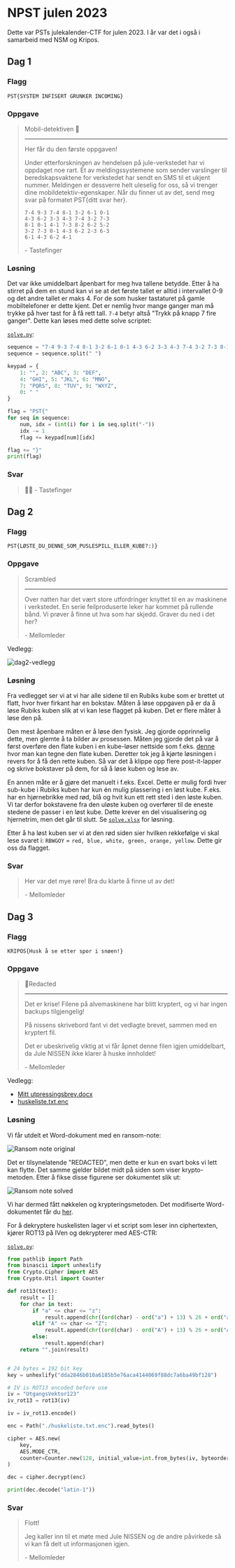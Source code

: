 # NPST julen 2023

Dette var PSTs julekalender-CTF for julen 2023. I år var det i også i samarbeid
med NSM og Kripos. 


## Dag 1

### Flagg

`PST{SYSTEM INFISERT GRUNKER INCOMING}`


### Oppgave

> Mobil-detektiven 📱
> 
> ---
> 
> Her får du den første oppgaven!
> 
> Under etterforskningen av hendelsen på jule-verkstedet har vi oppdaget noe
> rart. Et av meldingssystemene som sender varslinger til beredskapsvaktene for
> verkstedet har sendt en SMS til et ukjent nummer. Meldingen er dessverre helt
> uleselig for oss, så vi trenger dine mobildetektiv-egenskaper. Når du finner
> ut av det, send meg svar på formatet PST{ditt svar her}.
> 
> ```
> 7-4 9-3 7-4 8-1 3-2 6-1 0-1
> 4-3 6-2 3-3 4-3 7-4 3-2 7-3
> 8-1 0-1 4-1 7-3 8-2 6-2 5-2
> 3-2 7-3 0-1 4-3 6-2 2-3 6-3
> 6-1 4-3 6-2 4-1
> ```
> 
> \- Tastefinger


### Løsning

Det var ikke umiddelbart åpenbart for meg hva tallene betydde. Etter å ha
stirret på dem en stund kan vi se at det første tallet er alltid i intervallet
0-9 og det andre tallet er maks 4. For de som husker tastaturet på gamle 
mobiltelefoner er dette kjent. Det er nemlig hvor mange ganger man må trykke på
hver tast for å få rett tall. `7-4` betyr altså "Trykk på knapp 7 fire ganger".
Dette kan løses med dette solve scriptet: 

[`solve.py`](./dag1/solve.py):

```python
sequence = "7-4 9-3 7-4 8-1 3-2 6-1 0-1 4-3 6-2 3-3 4-3 7-4 3-2 7-3 8-1 0-1 4-1 7-3 8-2 6-2 5-2 3-2 7-3 0-1 4-3 6-2 2-3 6-3 6-1 4-3 6-2 4-1"
sequence = sequence.split(" ")

keypad = {
    1: "", 2: "ABC", 3: "DEF",
    4: "GHI", 5: "JKL", 6: "MNO",
    7: "PQRS", 8: "TUV", 9: "WXYZ",
    0: " "
}

flag = "PST{"
for seq in sequence:
    num, idx = (int(i) for i in seq.split("-"))
    idx -= 1
    flag += keypad[num][idx]

flag += "}"
print(flag)
```


### Svar

> 🤦🏻
> \- Tastefinger


## Dag 2

### Flagg

`PST{LØSTE_DU_DENNE_SOM_PUSLESPILL_ELLER_KUBE?:)}`


### Oppgave

> Scrambled
> 
> ---
> 
> Over natten har det vært store utfordringer knyttet til en av maskinene i
> verkstedet. En serie feilproduserte leker har kommet på rullende bånd. Vi
> prøver å finne ut hva som har skjedd. Graver du ned i det her?
>
> \- Mellomleder

Vedlegg:

![dag2-vedlegg](./dag2/oedelagte_leker_fix.png)


### Løsning

Fra vedlegget ser vi at vi har alle sidene til en Rubiks kube som er brettet ut
flatt, hvor hver firkant har en bokstav. Måten å løse oppgaven på er da å løse
Rubiks kuben slik at vi kan lese flagget på kuben. Det er flere måter å løse den
på. 

Den mest åpenbare måten er å løse den fysisk. Jeg gjorde opprinnelig dette,
men glemte å ta bilder av prosessen. Måten jeg gjorde det på var å først
overføre den flate kuben i en kube-løser nettside som f.eks.
[denne](https://rubiks-cube-solver.com/) hvor man kan tegne den flate kuben.
Deretter tok jeg å kjørte løsningen i revers for å få den rette kuben. Så var
det å klippe opp flere post-it-lapper og skrive bokstaver på dem, for så å løse
kuben og lese av.

En annen måte er å gjøre det manuelt i f.eks. Excel. Dette er mulig fordi hver
sub-kube i Rubiks kuben har kun én mulig plassering i en løst kube. F.eks. har
en hjørnebrikke med rød, blå og hvit kun ett rett sted i den løste kuben. Vi tar
derfor bokstavene fra den uløste kuben og overfører til de eneste stedene de
passer i en løst kube. Dette krever en del visualisering og hjernetrim, men det
går til slutt. Se [`solve.xlsx`](./dag2/solve.xlsx) for løsning. 

Etter å ha løst kuben ser vi at den rød siden sier hvilken rekkefølge vi skal
lese svaret i: `RBWGOY` = `red, blue, white, green, orange, yellow`. Dette gir
oss da flagget. 


### Svar

> Her var det mye røre! Bra du klarte å finne ut av det!
> 
> \- Mellomleder


## Dag 3

### Flagg

`KRIPOS{Husk å se etter spor i snøen!}`


### Oppgave

> 📃Redacted
> 
> ---
> 
> Det er krise! Filene på alvemaskinene har blitt kryptert, og vi har ingen
> backups tilgjengelig!
> 
> På nissens skrivebord fant vi det vedlagte brevet, sammen med en kryptert fil.
> 
> Det er ubeskrivelig viktig at vi får åpnet denne filen igjen umiddelbart, da
> Jule NISSEN ikke klarer å huske innholdet!
> 
> \- Mellomleder

Vedlegg:

* [Mitt utpressingsbrev.docx](<./dag3/Mitt utpressingsbrev.docx>)
* [huskeliste.txt.enc](./dag3/huskeliste.txt.enc)

### Løsning

Vi får utdelt et Word-dokument med en ransom-note:

![Ransom note original](./dag3/figures/ransom-note-original.png)

Det er tilsynelatende "REDACTED", men dette er kun en svart boks vi lett kan
flytte. Det samme gjelder bildet midt på siden som viser krypto-metoden. Etter å
fikse disse figurene ser dokumentet slik ut:

![Ransom note solved](./dag3/figures/ransom-note-solved.png)

Vi har dermed fått nøkkelen og krypteringsmetoden. Det modifiserte
Word-dokumentet får du [her](<./dag3/Mitt utpressingsbrev løst.docx>). 

For å dekryptere huskelisten lager vi et script som leser inn ciphertexten,
kjører ROT13 på IVen og dekrypterer med AES-CTR:

[`solve.py`](./dag3/solve.py):
```python
from pathlib import Path
from binascii import unhexlify
from Crypto.Cipher import AES
from Crypto.Util import Counter

def rot13(text):
    result = []
    for char in text:
        if "a" <= char <= "z":
            result.append(chr((ord(char) - ord("a") + 13) % 26 + ord("a")))
        elif "A" <= char <= "Z":
            result.append(chr((ord(char) - ord("A") + 13) % 26 + ord("A")))
        else:
            result.append(char)
    return "".join(result)


# 24 bytes = 192 bit key
key = unhexlify("dda2846b010a6185b5e76aca4144069f88dc7a6ba49bf128")

# IV is ROT13 encoded before use
iv = "UtgangsVektor123"
iv_rot13 = rot13(iv)

iv = iv_rot13.encode()

enc = Path("./huskeliste.txt.enc").read_bytes()

cipher = AES.new(
    key,
    AES.MODE_CTR,
    counter=Counter.new(128, initial_value=int.from_bytes(iv, byteorder="big"))
)

dec = cipher.decrypt(enc)

print(dec.decode("latin-1"))
```


### Svar

> Flott!
> 
> Jeg kaller inn til et møte med Jule NISSEN og de andre påvirkede så vi kan få
> delt ut informasjonen igjen.
> 
> \- Mellomleder

